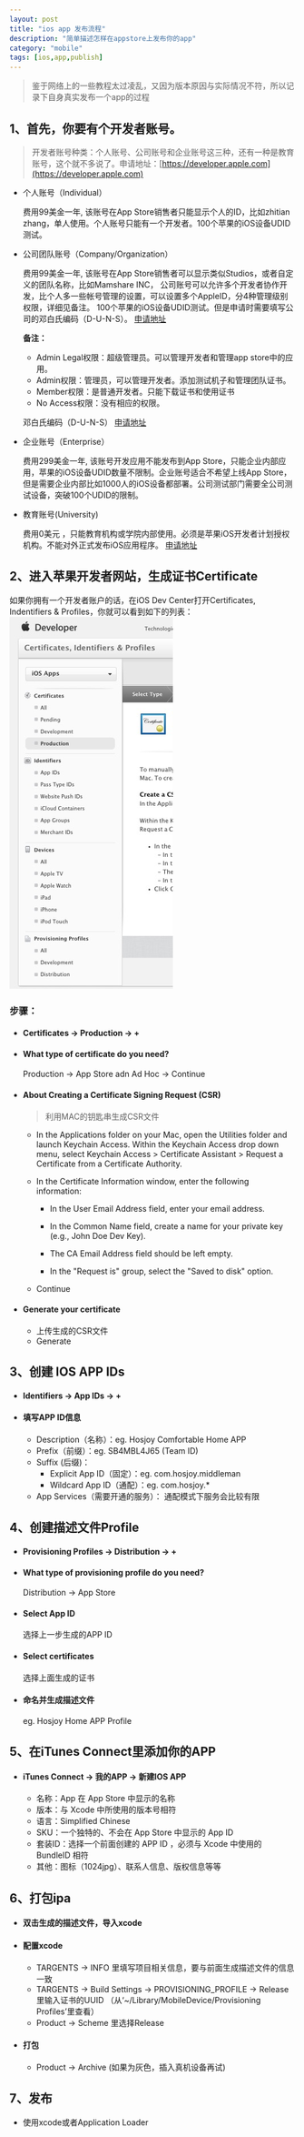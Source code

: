 ```yaml
---
layout: post
title: "ios app 发布流程"
description: "简单描述怎样在appstore上发布你的app"
category: "mobile"
tags: [ios,app,publish]
---
```


>鉴于网络上的一些教程太过凌乱，又因为版本原因与实际情况不符，所以记录下自身真实发布一个app的过程

## 1、首先，你要有个开发者账号。
>开发者账号种类：个人账号、公司账号和企业账号这三种，还有一种是教育账号，这个就不多说了。申请地址：[https://developer.apple.com](https://developer.apple.com)

- 个人账号（Individual）

  费用99美金一年, 该账号在App Store销售者只能显示个人的ID，比如zhitian zhang，单人使用。个人账号只能有一个开发者。100个苹果的iOS设备UDID测试。

- 公司团队账号（Company/Organization）

  费用99美金一年, 该账号在App Store销售者可以显示类似Studios，或者自定义的团队名称，比如Mamshare INC，
  公司账号可以允许多个开发者协作开发，比个人多一些帐号管理的设置，可以设置多个AppleID，分4种管理级别权限，详细见备注。
  100个苹果的iOS设备UDID测试。但是申请时需要填写公司的邓白氏编码（D-U-N-S）。
  [申请地址](https://developer.apple.com/programs/enroll)

  **备注：**
  - Admin Legal权限：超级管理员。可以管理开发者和管理app store中的应用。
  - Admin权限：管理员，可以管理开发者。添加测试机子和管理团队证书。
  - Member权限：是普通开发者。只能下载证书和使用证书
  - No Access权限：没有相应的权限。

  邓白氏编码（D-U-N-S）
  [申请地址](https://developer.apple.com/ios/enroll/dunsLookupForm.action)

- 企业账号（Enterprise）

  费用299美金一年, 该账号开发应用不能发布到App Store，只能企业内部应用，苹果的iOS设备UDID数量不限制。企业账号适合不希望上线App Store，但是需要企业内部比如1000人的iOS设备都部署。公司测试部门需要全公司测试设备，突破100个UDID的限制。

- 教育账号(University)

  费用0美元 ，只能教育机构或学院内部使用。必须是苹果iOS开发者计划授权机构。不能对外正式发布iOS应用程序。
  [申请地址](https://developer.apple.com/programs/start/university)

## 2、进入苹果开发者网站，生成证书Certificate
如果你拥有一个开发者账户的话，在iOS Dev Center打开Certificates, Indentifiers & Profiles，你就可以看到如下的列表：
![ios Certificates](https://github.com/OfMicLee/img-hosting/blob/master/app/ios-certificate.png)

### 步骤：
- #### Certificates -> Production -> +

- #### What type of certificate do you need?

  Production -> App Store adn Ad Hoc -> Continue

- #### About Creating a Certificate Signing Request (CSR)
  >利用MAC的钥匙串生成CSR文件

  - In the Applications folder on your Mac, open the Utilities folder and launch Keychain Access.
  Within the Keychain Access drop down menu, select Keychain Access > Certificate Assistant > Request a Certificate from a Certificate Authority.

  - In the Certificate Information window, enter the following information:

    - In the User Email Address field, enter your email address.

    - In the Common Name field, create a name for your private key (e.g., John Doe Dev Key).

    - The CA Email Address field should be left empty.

    - In the "Request is" group, select the "Saved to disk" option.

  - Continue

- #### Generate your certificate
  - 上传生成的CSR文件
  - Generate

## 3、创建 IOS APP IDs
- #### Identifiers -> App IDs -> +
- #### 填写APP ID信息
  - Description（名称）：eg. Hosjoy Comfortable Home APP
  - Prefix（前缀）：eg. SB4MBL4J65 (Team ID)
  - Suffix (后缀)：
    - Explicit App ID（固定）：eg. com.hosjoy.middleman
    - Wildcard App ID（通配）：eg. com.hosjoy.*
  - App Services（需要开通的服务）： 通配模式下服务会比较有限

## 4、创建描述文件Profile
- #### Provisioning Profiles -> Distribution -> +
- #### What type of provisioning profile do you need?
  Distribution -> App Store

- #### Select App ID
  选择上一步生成的APP ID

- #### Select certificates
  选择上面生成的证书

- #### 命名并生成描述文件
  eg. Hosjoy Home APP Profile

## 5、在iTunes Connect里添加你的APP
- #### iTunes Connect -> 我的APP -> 新建IOS APP
  - 名称：App 在 App Store 中显示的名称
  - 版本：与 Xcode 中所使用的版本号相符
  - 语言：Simplified Chinese
  - SKU：一个独特的、不会在 App Store 中显示的 App ID
  - 套装ID：选择一个前面创建的 APP ID ，必须与 Xcode 中使用的 BundleID 相符
  - 其他：图标（1024jpg）、联系人信息、版权信息等等

## 6、打包ipa
- #### 双击生成的描述文件，导入xcode
- #### 配置xcode
  - TARGENTS -> INFO 里填写项目相关信息，要与前面生成描述文件的信息一致
  - TARGENTS -> Build Settings -> PROVISIONING_PROFILE -> Release 里输入证书的UUID
  （从‘~/Library/MobileDevice/Provisioning Profiles’里查看）
  - Product -> Scheme 里选择Release
- #### 打包
  - Product -> Archive (如果为灰色，插入真机设备再试)

## 7、发布
- 使用xcode或者Application Loader
